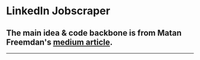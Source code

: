 # LinkedIn Jobscraper

## The main idea & code backbone is from Matan Freemdan's [medium article](https://medium.com/nerd-for-tech/linked-in-web-scraper-using-selenium-15189959b3ba).

***
